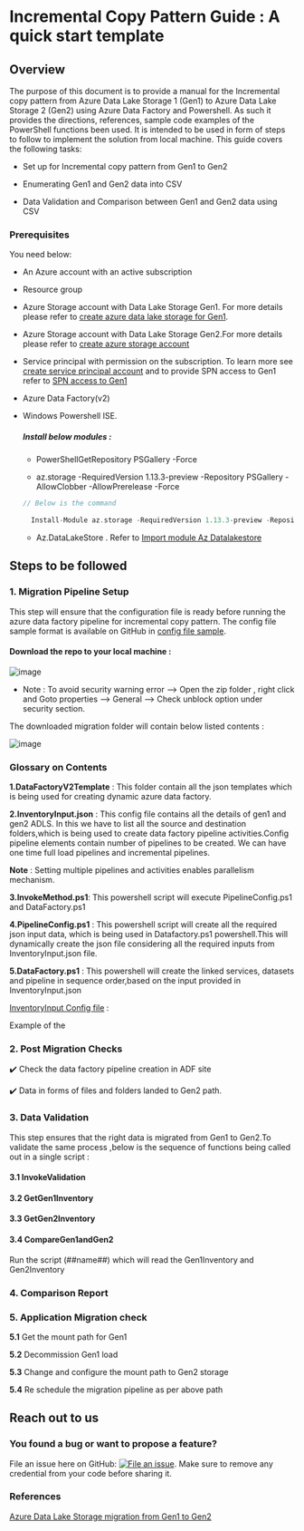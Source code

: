 # Incremental Copy Pattern Guide : A quick start template

## Overview
The purpose of this document is to provide a manual for the Incremental copy pattern from Azure Data Lake Storage 1 (Gen1) to Azure Data Lake Storage 2 (Gen2) using Azure Data Factory and Powershell. As such it provides the directions, references, sample code examples of the PowerShell functions been used. It is intended to be used in form of steps to follow to implement the solution from local machine.
This guide covers the following tasks:

   * Set up for Incremental copy pattern from Gen1 to Gen2 

   * Enumerating Gen1 and Gen2 data into CSV

   * Data Validation and Comparison between Gen1 and Gen2 data using CSV

### Prerequisites 
You need below:

* An Azure account with an active subscription 

* Resource group 

* Azure Storage account with Data Lake Storage Gen1. For more details please refer to [create azure data lake storage for Gen1](https://docs.microsoft.com/en-us/azure/data-lake-store/data-lake-store-get-started-portal).

 * Azure Storage account with Data Lake Storage Gen2.For more details please refer to [create azure storage account](https://docs.microsoft.com/en-us/azure/storage/common/storage-account-create?tabs=azure-portal) 

* Service principal with permission on the subscription. To learn more see [create service principal account](https://docs.microsoft.com/en-us/azure/active-directory/develop/howto-create-service-principal-portal) and to provide SPN access to Gen1 refer to [SPN access to Gen1](https://docs.microsoft.com/en-us/azure/data-lake-store/data-lake-store-service-to-service-authenticate-using-active-directory)

* Azure Data Factory(v2) 

* Windows Powershell ISE.

   ##### Install below modules :
   
   * PowerShellGetRepository PSGallery -Force 

   * az.storage -RequiredVersion 1.13.3-preview -Repository PSGallery -AllowClobber -AllowPrerelease -Force
   
    ```scala
    // Below is the command   
       
      Install-Module az.storage -RequiredVersion 1.13.3-preview -Repository PSGallery -AllowClobber -AllowPrerelease -Force
   
   ```
    * Az.DataLakeStore . Refer to [Import module Az Datalakestore](https://docs.microsoft.com/en-us/powershell/module/az.datalakestore/import-azdatalakestoreitem?view=azps-3.7.0)

## Steps to be followed

### 1. Migration Pipeline Setup
This step will ensure that the configuration file is ready before running the azure data factory pipeline for incremental copy pattern. 
The config file sample format is available on GitHub in [config file sample](https://github.com/rukmani-msft/adlsgen1togen2migrationsamples/tree/develop/Src/Migration/).

#### Download the repo to your local machine :
![image](https://user-images.githubusercontent.com/62353482/78593702-e4f54f80-77fb-11ea-8bfb-2ecc8e8ed757.png) 

 * Note : To avoid security warning error --> Open the zip folder , right click and Goto properties --> General --> Check unblock option under security section.

The downloaded migration folder will contain below listed contents :

![image](https://user-images.githubusercontent.com/62351942/78715961-02491d00-78d3-11ea-89e5-5132cf49898d.png)

### Glossary on Contents 

**1.DataFactoryV2Template** : This folder contain all the json templates which is being used for creating dynamic azure data factory.

**2.InventoryInput.json** : This config file contains all the details of gen1 and gen2 ADLS. In this we have to list all the source and destination folders,which is being used to create data factory pipeline activities.Config pipeline elements contain number of pipelines to be created. We can have one time full load pipelines and incremental pipelines.

**Note** : Setting multiple pipelines and activities enables parallelism mechanism.

**3.InvokeMethod.ps1**: This powershell script will execute PipelineConfig.ps1 and DataFactory.ps1

**4.PipelineConfig.ps1** : This powershell script will create all the required json input data, which is being used in Datafactory.ps1 powershell.This will dynamically create the json file considering all the required inputs from InventoryInput.json file.

**5.DataFactory.ps1** : This powershell will create the linked services, datasets and pipeline in sequence order,based on the input provided in InventoryInput.json

[InventoryInput Config file](https://github.com/rukmani-msft/adlsgen1togen2migrationsamples/blob/develop/Src/Migration/InventoryInputs.json) :

Example of the 

### 2. Post Migration Checks 

:heavy_check_mark: Check the data factory pipeline creation in ADF site 

:heavy_check_mark: Data in forms of files and folders landed to Gen2 path.

### 3. Data Validation

This step ensures that the right data is migrated from Gen1 to Gen2.To validate the same process ,below is the sequence of functions being called out in a single script :

#### 3.1 InvokeValidation 
#### 3.2 GetGen1Inventory
#### 3.3 GetGen2Inventory
#### 3.4 CompareGen1andGen2

Run the script (##name##) which will read the Gen1Inventory and Gen2Inventory 



### 4. Comparison Report


### 5. Application Migration check 

**5.1** Get the mount path for Gen1 

**5.2** Decommission Gen1 load 

**5.3** Change and configure the mount path to Gen2 storage 

**5.4** Re schedule the migration pipeline as per above path 


## Reach out to us

### You found a bug or want to propose a feature?

File an issue here on GitHub: [![File an issue](https://img.shields.io/badge/-Create%20Issue-6cc644.svg?logo=github&maxAge=31557600)](https://github.com/rukmani-msft/adlsgen1togen2migrationsamples/issues/new).
Make sure to remove any credential from your code before sharing it.

### References

[Azure Data Lake Storage migration from Gen1 to Gen2 ](https://docs.microsoft.com/en-us/azure/storage/blobs/data-lake-storage-migrate-gen1-to-gen2)

